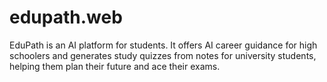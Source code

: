 # edupath.web
EduPath is an AI platform for students. It offers AI career guidance for high schoolers and generates study quizzes from notes for university students, helping them plan their future and ace their exams.

